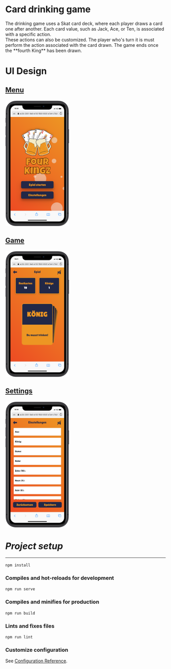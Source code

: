 # Card drinking game
<p>The drinking game uses a Skat card deck, where each player draws a card one after another. Each card value, such as Jack, Ace, or Ten, is associated with a specific action. <br>These actions can also be customized. The player who's turn it is must perform the action associated with the card drawn. The game ends once the **fourth King** has been drawn.</p>

# UI Design

## <p><ins>Menu</ins></p>

<p>
    <img width="200" src="src/assets/home.png">
</p>

## <p><ins>Game</ins></p>
<p>
    <img src="src/assets/game.png" width="200"  />
</p>

## <p><ins>Settings</ins></p>
<p >
    <img width="200" src="src/assets/settings.png">
</p>

# *Project setup*
---
```
npm install
```

### Compiles and hot-reloads for development
```
npm run serve
```

### Compiles and minifies for production
```
npm run build
```

### Lints and fixes files
```
npm run lint
```

### Customize configuration
See [Configuration Reference](https://cli.vuejs.org/config/).

